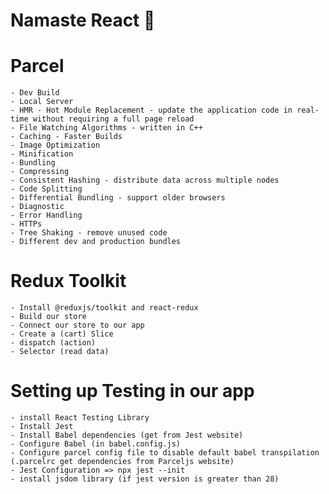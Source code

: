# Namaste React 🚀

# Parcel

    - Dev Build
    - Local Server
    - HMR - Hot Module Replacement - update the application code in real-time without requiring a full page reload
    - File Watching Algorithms - written in C++
    - Caching - Faster Builds
    - Image Optimization
    - Minification
    - Bundling
    - Compressing
    - Consistent Hashing - distribute data across multiple nodes
    - Code Splitting
    - Differential Bundling - support older browsers
    - Diagnostic
    - Error Handling
    - HTTPs
    - Tree Shaking - remove unused code
    - Different dev and production bundles

# Redux Toolkit

    - Install @reduxjs/toolkit and react-redux
    - Build our store
    - Connect our store to our app
    - Create a (cart) Slice
    - dispatch (action)
    - Selector (read data)

# Setting up Testing in our app

    - install React Testing Library
    - Install Jest
    - Install Babel dependencies (get from Jest website)
    - Configure Babel (in babel.config.js)
    - Configure parcel config file to disable default babel transpilation (.parcelrc get dependencies from Parceljs website)
    - Jest Configuration => npx jest --init
    - install jsdom library (if jest version is greater than 28)
